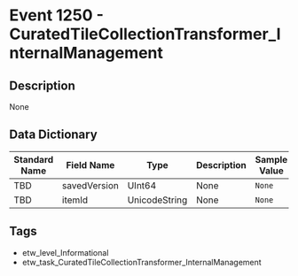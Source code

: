 # Event 1250 - CuratedTileCollectionTransformer_InternalManagement

## Description
None

## Data Dictionary
|Standard Name|Field Name|Type|Description|Sample Value|
|---|---|---|---|---|
|TBD|savedVersion|UInt64|None|`None`|
|TBD|itemId|UnicodeString|None|`None`|

## Tags
* etw_level_Informational
* etw_task_CuratedTileCollectionTransformer_InternalManagement